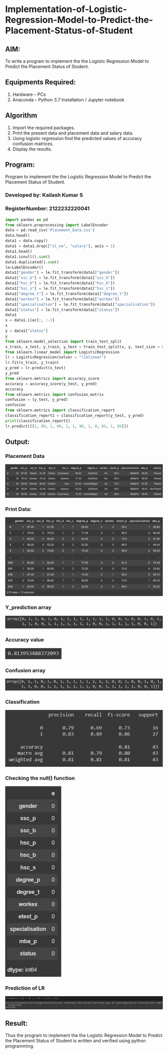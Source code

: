 # Implementation-of-Logistic-Regression-Model-to-Predict-the-Placement-Status-of-Student

## AIM:
To write a program to implement the the Logistic Regression Model to Predict the Placement Status of Student.
## Equipments Required:
1. Hardware – PCs
2. Anaconda – Python 3.7 Installation / Jupyter notebook
## Algorithm
1. Import the required packages.
2. Print the present data and placement data and salary data.
3. Using logistic regression find the predicted values of accuracy confusion matrices.
4. Display the results. 
## Program:
Program to implement the the Logistic Regression Model to Predict the Placement Status of Student.
### Developed by: Kailash Kumar S
### RegisterNumber: 2122232220041 
```python
import pandas as pd
from sklearn.preprocessing import LabelEncoder
data = pd.read_csv('Placement_Data.csv')
data.head()
data1 = data.copy()
data1 = data1.drop(["sl_no", "salary"], axis = 1)
data1.head()
data1.isnull().sum()
data1.duplicated().sum()
le=LabelEncoder()
data1["gender"] = le.fit_transform(data1["gender"])
data1["ssc_b"] = le.fit_transform(data1["ssc_b"])
data1["hsc_b"] = le.fit_transform(data1["hsc_b"])
data1["hsc_s"] = le.fit_transform(data1["hsc_s"])
data1["degree_t"] = le.fit_transform(data1["degree_t"])
data1["workex"] = le.fit_transform(data1["workex"])
data1["specialisation"] = le.fit_transform(data1["specialisation"])
data1["status"] = le.fit_transform(data1["status"])
data1
x = data1.iloc[:, :-1]
x
y = data1["status"]
y
from sklearn.model_selection import train_test_split
x_train, x_test, y_train, y_test = train_test_split(x, y, test_size = 0.2, random_state = 0)
from sklearn.linear_model import LogisticRegression
lr = LogisticRegression(solver = "liblinear")
lr.fit(x_train, y_train)
y_pred = lr.predict(x_test)
y_pred
from sklearn.metrics import accuracy_score
accuracy = accuracy_score(y_test, y_pred)
accuracy
from sklearn.metrics import confusion_matrix
confusion = (y_test, y_pred)
confusion
from sklearn.metrics import classification_report
classification_report1 = classification_report(y_test, y_pred)
print(classification_report1)
lr.predict([[1, 80, 1, 90, 1, 1, 90, 1, 0, 85, 1, 85]])
```
## Output:
### Placement Data
![alt text](<EX 05 PD.png>)

### Print Data:
![alt text](<EX 05 print data.png>)

### Y_prediction array
![alt text](<EXP 05 Y_PA.png>)

### Accuracy value
![alt text](<EXP 05 AV.png>)

### Confusion array
![alt text](<EXP 05 CA.png>)

### Classification 
![alt text](<EXP 05 CR.png>)

### Checking the null() function
![alt text](<EX 05 Cn.png>)

### Prediction of LR
![alt text](<EXP 05 LR.png>)

## Result:
Thus the program to implement the the Logistic Regression Model to Predict the Placement Status of Student is written and verified using python programming.
